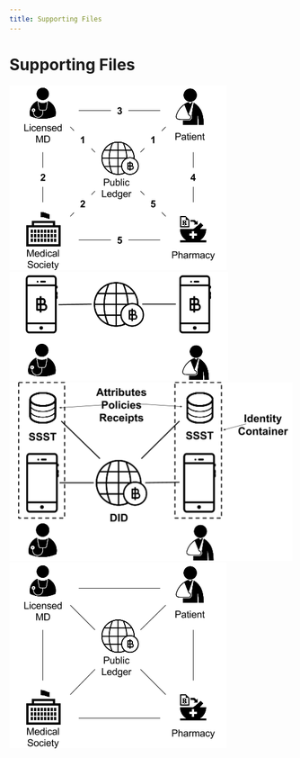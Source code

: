 ```yaml
---
title: Supporting Files
---
```


# Supporting Files

![](physician-patient-image-fig1.png)
![](physician-patient-image-fig2.png)
![](physician-patient-image-fig3.png)
![](physician-patient-image-fig4.png)